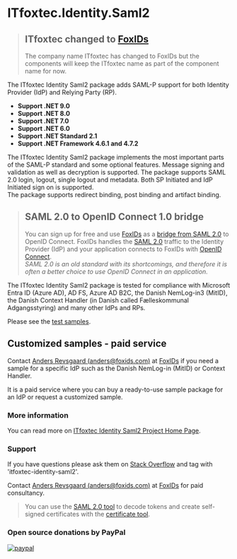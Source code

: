 # ITfoxtec.Identity.Saml2

> ## ITfoxtec changed to [FoxIDs](https://www.foxids.com)
> The company name ITfoxtec has changed to FoxIDs but the components will keep the ITfoxtec name as part of the component name for now.

The ITfoxtec Identity Saml2 package adds SAML-P support for both Identity Provider (IdP) and Relying Party (RP).

* **Support .NET 9.0**
* **Support .NET 8.0**
* **Support .NET 7.0**
* **Support .NET 6.0**
* **Support .NET Standard 2.1**
* **Support .NET Framework 4.6.1 and 4.7.2**

The ITfoxtec Identity Saml2 package implements the most important parts of the SAML-P standard and some optional features. 
Message signing and validation as well as decryption is supported. The package supports SAML 2.0 login, logout, single 
logout and metadata. Both SP Initiated and IdP Initiated sign on is supported.  
The package supports redirect binding, post binding and artifact binding.

> ## SAML 2.0 to OpenID Connect 1.0 bridge
> You can sign up for free and use [FoxIDs](https://www.foxids.com) as a [bridge from SAML 2.0](https://www.foxids.com/docs/bridge) to OpenID Connect.
> FoxIDs handles the [SAML 2.0](https://www.foxids.com/docs/up-party-saml-2.0) traffic to the Identity Provider (IdP) and your application connects to FoxIDs with [OpenID Connect](https://www.foxids.com/docs/down-party-oidc).  
> *SAML 2.0 is an old standard with its shortcomings, and therefore it is often a better choice to use OpenID Connect in an application.*  

The ITfoxtec Identity Saml2 package is tested for compliance with Microsoft Entra ID (Azure AD), AD FS, Azure AD B2C, the Danish NemLog-in3 (MitID), the Danish Context Handler (in Danish called Fælleskommunal Adgangsstyring) and many other IdPs and RPs.

Please see the [test samples](test).

## Customized samples - paid service
Contact [Anders Revsgaard (anders@foxids.com)](mailto:anders@foxids.com) at [FoxIDs](https://www.foxids.com) if you need a sample for a specific IdP such as the Danish NemLog-in (MitID) or Context Handler.

It is a paid service where you can buy a ready-to-use sample package for an IdP or request a customized sample.

### More information
You can read more on [ITfoxtec Identity Saml2 Project Home Page](https://itfoxtec.com/identitysaml2).

### Support
If you have questions please ask them on [Stack Overflow](https://stackoverflow.com/questions/tagged/itfoxtec-identity-saml2) and tag with 'itfoxtec-identity-saml2'.

Contact [Anders Revsgaard (anders@foxids.com)](mailto:anders@foxids.com) at [FoxIDs](https://www.foxids.com) for paid consultancy.

> You can use the [SAML 2.0 tool](https://www.foxids.com/tools/saml) to decode tokens and create self-signed certificates with the [certificate tool](https://www.foxids.com/tools/certificate).

### Open source donations by PayPal 
[![paypal](https://www.paypalobjects.com/en_US/i/btn/btn_donate_LG.gif)](https://www.paypal.com/donate/?hosted_button_id=QVQN5ZNP2RK4Y)
